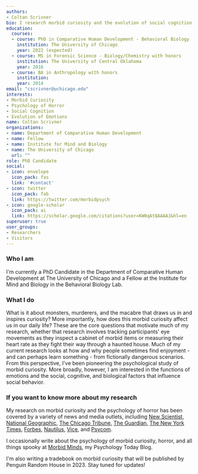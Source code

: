 ```yaml
---
authors:
- Coltan Scrivner
bio: I research morbid curiosity and the evolution of social cognition
education:
  courses:
  - course: PhD in Comparative Human Development - Behavioral Biology
    institution: The University of Chicago
    year: 2022 (expected)
  - course: MS in Forensic Science - Biology/Chemistry with honors
    institution: The University of Central Oklahoma
    year: 2016
  - course: BA in Anthropology with honors
    institution:
    year: 2014
email: "cscrivner@uchicago.edu"
interests:
- Morbid Curiosity
- Psychology of Horror
- Social Cognition
- Evolution of Emotions
name: Coltan Scrivner
organizations:
- name: Department of Comparative Human Development
- name: Fellow
- name: Institute for Mind and Biology
- name: The University of Chicago
  url: ""
role: PhD Candidate
social:
- icon: envelope
  icon_pack: fas
  link: '#contact'
- icon: twitter
  icon_pack: fab
  link: https://twitter.com/morbidpsych
- icon: google-scholar
  icon_pack: ai
  link: https://scholar.google.com/citations?user=KW0qAtQAAAAJ&hl=en
superuser: true
user_groups:
- Researchers
- Visitors
---
```



### Who I am
I'm currently a PhD Candidate in the Department of Comparative Human Development at The University of Chicago and a Fellow at the Institute for Mind and Biology in the Behavioral Biology Lab.


### What I do
What is it about monsters, murderers, and the macabre that draws us in and inspires curiosity? More importantly, how does this morbid curiosity affect us in our daily life? These are the core questions that motivate much of my research, whether that research involves tracking participants' eye movements as they inspect a cabinet of morbid items or measuring their heart rate as they fight their way through a haunted house. Much of my current research looks at how and why people sometimes find enjoyment - and can perhaps learn something - from fictionally dangerous scenarios. From this perspective, I've been pioneering the psychological study of morbid curiosity. More broadly, however, I am interested in the functions of emotions and the social, cognitive, and biological factors that influence social behavior.


### If you want to know more about my research
My research on morbid curiosity and the psychology of horror has been covered by a variety of news and media outlets, including [New Scientist](https://www.newscientist.com/article/2247744-horror-movie-fans-are-better-at-coping-with-the-coronavirus-pandemic/), [National Geographic](https://www.nationalgeographic.com/science/2020/10/how-horror-movies-can-help-overcome-trauma-and-relieve-stress/), [The Chicago Tribune](https://www.chicagotribune.com/entertainment/ct-ent-morbid-curiosity-research-uchicago-20201014-l6br33nmrvffzmcpyndqbjfhqu-story.html), [The Guardian](https://www.theguardian.com/science/2020/jul/01/end-of-the-world-as-we-know-it-fans-of-apocalyptic-films), [The New York Times](https://www.nytimes.com/2020/08/20/movies/scary-movies-summer.html), [Forbes](https://www.forbes.com/sites/alisonescalante/2021/01/15/why-the-zombie-apocalypse-prepared-us-for-pandemic-coronavirus/?sh=2e24bb954d46), [Nautilus](http://nautil.us/issue/87/risk/horror-fans-have-more-fun-during-a-pandemic), [Vice](https://www.vice.com/en_ca/article/5dzvez/horror-movie-fans-are-more-equipped-to-deal-with-the-pandemic-study-says), and [Psycom](https://www.psycom.net/scary-movies-anxiety). 

I occasionally write about the psychology of morbid curiosity, horror, and all things spooky at [Morbid Minds](https://www.psychologytoday.com/us/blog/morbid-minds), my Psychology Today Blog. 

I'm also writing a tradebook on morbid curiosity that will be published by Penguin Random House in 2023. Stay tuned for updates!
 
